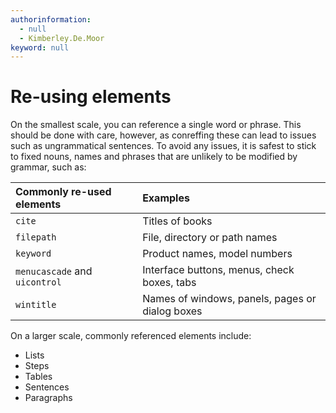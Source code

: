 ```yaml
---
authorinformation:
  - null
  - Kimberley.De.Moor
keyword: null
---
```


# Re-using elements

On the smallest scale, you can reference a single word or phrase. This should be done with care, however, as conreffing these can lead to issues such as ungrammatical sentences. To avoid any issues, it is safest to stick to fixed nouns, names and phrases that are unlikely to be modified by grammar, such as:

| Commonly re-used elements | Examples |
| :--- | :--- |
| `cite` | Titles of books |
| `filepath` | File, directory or path names |
| `keyword` | Product names, model numbers |
| `menucascade` and `uicontrol` | Interface buttons, menus, check boxes, tabs |
| `wintitle` | Names of windows, panels, pages or dialog boxes |

On a larger scale, commonly referenced elements include:

* Lists
* Steps
* Tables
* Sentences
* Paragraphs

